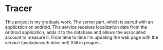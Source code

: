 # Tracer
This project is my graduate work.
The server part, which is paired with an application on android.
This service receives localization data from the Android application, 
adds it to the database and allows the associated account to measure it.
From time to time I'm updating the web page with the service (ayakubovych.ddns.net) 
Still in progres..
